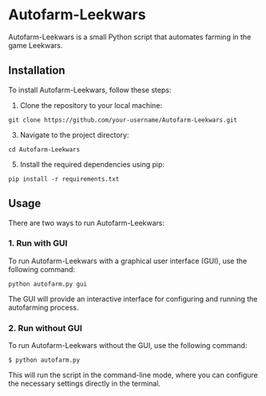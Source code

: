 # Autofarm-Leekwars

Autofarm-Leekwars is a small Python script that automates farming in the game Leekwars.

## Installation

To install Autofarm-Leekwars, follow these steps:

1. Clone the repository to your local machine:

```console
git clone https://github.com/your-username/Autofarm-Leekwars.git
```

3. Navigate to the project directory:

```console
cd Autofarm-Leekwars
```

5. Install the required dependencies using pip:

```console
pip install -r requirements.txt
```

## Usage

There are two ways to run Autofarm-Leekwars:

### 1. Run with GUI
To run Autofarm-Leekwars with a graphical user interface (GUI), use the following command:

```console
python autofarm.py gui
```

The GUI will provide an interactive interface for configuring and running the autofarming process.

### 2. Run without GUI

To run Autofarm-Leekwars without the GUI, use the following command:

```console
$ python autofarm.py
```


This will run the script in the command-line mode, where you can configure the necessary settings directly in the terminal.
